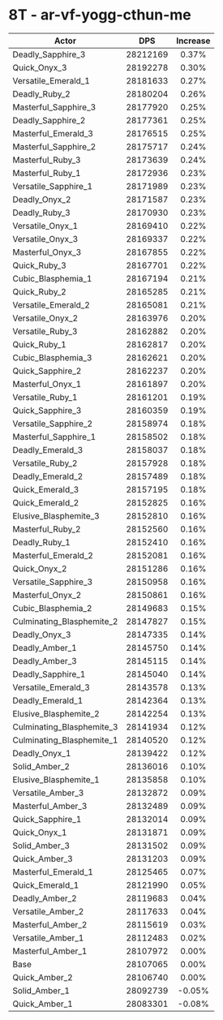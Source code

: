 # 8T - ar-vf-yogg-cthun-me
| Actor | DPS | Increase |
|---|:---:|:---:|
|Deadly_Sapphire_3|28212169|0.37%|
|Quick_Onyx_3|28192278|0.30%|
|Versatile_Emerald_1|28181633|0.27%|
|Deadly_Ruby_2|28180204|0.26%|
|Masterful_Sapphire_3|28177920|0.25%|
|Deadly_Sapphire_2|28177361|0.25%|
|Masterful_Emerald_3|28176515|0.25%|
|Masterful_Sapphire_2|28175717|0.24%|
|Masterful_Ruby_3|28173639|0.24%|
|Masterful_Ruby_1|28172936|0.23%|
|Versatile_Sapphire_1|28171989|0.23%|
|Deadly_Onyx_2|28171587|0.23%|
|Deadly_Ruby_3|28170930|0.23%|
|Versatile_Onyx_1|28169410|0.22%|
|Versatile_Onyx_3|28169337|0.22%|
|Masterful_Onyx_3|28167855|0.22%|
|Quick_Ruby_3|28167701|0.22%|
|Cubic_Blasphemia_1|28167194|0.21%|
|Quick_Ruby_2|28165285|0.21%|
|Versatile_Emerald_2|28165081|0.21%|
|Versatile_Onyx_2|28163976|0.20%|
|Versatile_Ruby_3|28162882|0.20%|
|Quick_Ruby_1|28162817|0.20%|
|Cubic_Blasphemia_3|28162621|0.20%|
|Quick_Sapphire_2|28162237|0.20%|
|Masterful_Onyx_1|28161897|0.20%|
|Versatile_Ruby_1|28161201|0.19%|
|Quick_Sapphire_3|28160359|0.19%|
|Versatile_Sapphire_2|28158974|0.18%|
|Masterful_Sapphire_1|28158502|0.18%|
|Deadly_Emerald_3|28158037|0.18%|
|Versatile_Ruby_2|28157928|0.18%|
|Deadly_Emerald_2|28157489|0.18%|
|Quick_Emerald_3|28157195|0.18%|
|Quick_Emerald_2|28152825|0.16%|
|Elusive_Blasphemite_3|28152810|0.16%|
|Masterful_Ruby_2|28152560|0.16%|
|Deadly_Ruby_1|28152410|0.16%|
|Masterful_Emerald_2|28152081|0.16%|
|Quick_Onyx_2|28151286|0.16%|
|Versatile_Sapphire_3|28150958|0.16%|
|Masterful_Onyx_2|28150861|0.16%|
|Cubic_Blasphemia_2|28149683|0.15%|
|Culminating_Blasphemite_2|28147827|0.15%|
|Deadly_Onyx_3|28147335|0.14%|
|Deadly_Amber_1|28145750|0.14%|
|Deadly_Amber_3|28145115|0.14%|
|Deadly_Sapphire_1|28145040|0.14%|
|Versatile_Emerald_3|28143578|0.13%|
|Deadly_Emerald_1|28142364|0.13%|
|Elusive_Blasphemite_2|28142254|0.13%|
|Culminating_Blasphemite_3|28141934|0.12%|
|Culminating_Blasphemite_1|28140520|0.12%|
|Deadly_Onyx_1|28139422|0.12%|
|Solid_Amber_2|28136016|0.10%|
|Elusive_Blasphemite_1|28135858|0.10%|
|Versatile_Amber_3|28132872|0.09%|
|Masterful_Amber_3|28132489|0.09%|
|Quick_Sapphire_1|28132014|0.09%|
|Quick_Onyx_1|28131871|0.09%|
|Solid_Amber_3|28131502|0.09%|
|Quick_Amber_3|28131203|0.09%|
|Masterful_Emerald_1|28125465|0.07%|
|Quick_Emerald_1|28121990|0.05%|
|Deadly_Amber_2|28119683|0.04%|
|Versatile_Amber_2|28117633|0.04%|
|Masterful_Amber_2|28115619|0.03%|
|Versatile_Amber_1|28112483|0.02%|
|Masterful_Amber_1|28107972|0.00%|
|Base|28107065|0.00%|
|Quick_Amber_2|28106740|0.00%|
|Solid_Amber_1|28092739|-0.05%|
|Quick_Amber_1|28083301|-0.08%|
